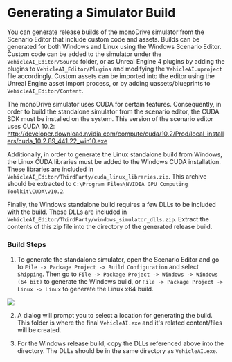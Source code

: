 # Generating a Simulator Build
You can generate release builds of the monoDrive simulator from the Scenario Editor that
include custom code and assets. Builds can be generated for both Windows and Linux
using the Windows Scenario Editor. Custom code can be added to the simulator under the
`VehicleAI_Editor/Source` folder, or as Unreal Engine 4 plugins by adding the plugins
to `VehicleAI_Editor/Plugins` and modifying the `VehicleAI.uproject` file accordingly.
Custom assets can be imported into the editor using the Unreal Engine asset import 
process, or by adding uassets/blueprints to `VehicleAI_Editor/Content`.

The monoDrive simulator uses CUDA for certain features. Consequently, in order to 
build the standalone simulator from the scenario editor, the CUDA SDK must be installed
on the system. This version of the scenario editor uses CUDA 10.2: 
http://developer.download.nvidia.com/compute/cuda/10.2/Prod/local_installers/cuda_10.2.89_441.22_win10.exe

Additionally, in order to generate the Linux standalone build from Windows, the Linux
CUDA libraries must be added to the Windows CUDA installation. These libraries are included
in `VehicleAI_Editor/ThirdParty/cuda_linux_libraries.zip`. This archive should be extracted to
`C:\Program Files\NVIDIA GPU Computing Toolkit\CUDA\v10.2`.

Finally, the Windows standalone build requires a few DLLs to be included with the build. 
These DLLs are included in `VehicleAI_Editor/ThirdParty/windows_simulator_dlls.zip`. Extract
the contents of this zip file into the directory of the generated release build.

### Build Steps 
1. To generate the standalone simulator, open the Scenario Editor and go to 
`File -> Package Project -> Build Configuration` and select `Shipping`. Then go to
`File -> Package Project -> Windows -> Windows (64 bit)` to generate the Windows build,
or `File -> Package Project -> Linux -> Linux` to generate the Linux x64 build.

<div class="img_container">
  <img class='wide_img' src="../imgs/build.png"/>
</div>

2. A dialog will prompt you to select a location for generating the build. This folder is
where the final `VehicleAI.exe` and it's related content/files will be created.

3. For the Windows release build, copy the DLLs referenced above into the directory. 
The DLLs should be in the same directory as `VehicleAI.exe`.